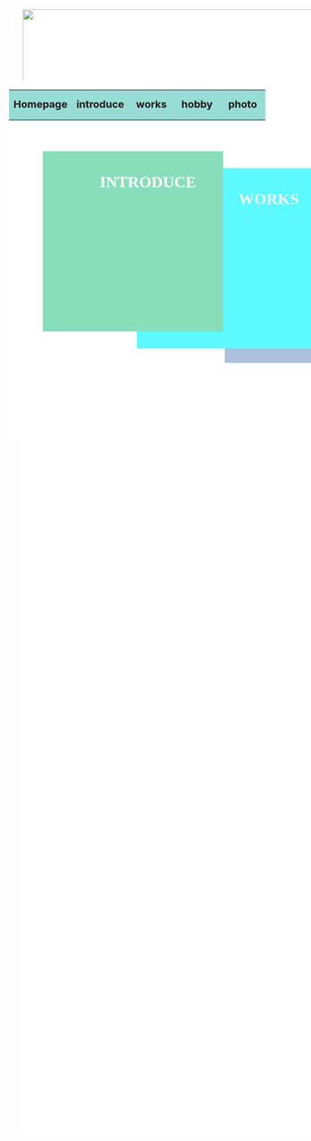 <!doctype html>
<html>
<head>
<meta charset="utf-8">
<title></title>
<style type="text/css">
	#no0 {
    background-color: #FFFFFF;
    height: 1996px;
    width: 960px;
    position: absolute;
    margin-left: 220px;
}
tr td h1 {
    font-size: 18px;
    margin-top: 12px;
    margin-bottom: 10px;
    padding-top: 0px;
    padding-bottom: 3px;
    text-align: center;
}
.1234 {
    text-align: center;
}
tr {
}
#no1 {
    background-color: #FFFFFF;
    height: 640px;
    width: 960px;
    position: absolute;
    margin-top: -13px;
}
#no1 #no5 h1 {
    margin-left: 101px;
    color: hsla(0,0%,100%,1.00);
    font-family: Cambria, "Hoefler Text", "Liberation Serif", Times, "Times New Roman", serif;
    border-radius: 28px;
}
#no1 {
    margin-left: -24px;
    width: 1069px;
}
tbody tr td {
    background-color: hsla(175,49%,73%,1.00);
    width: 65px;
    margin-left: -23px;
}
#no1 #no4 h1 {
    margin-left: 180px;
    color: hsla(0,0%,100%,1.00);
    font-family: Cambria, "Hoefler Text", "Liberation Serif", Times, "Times New Roman", serif;
}
#no1 #no3 h1 {
    margin-left: 183px;
    color: hsla(0,0%,100%,1.00);
    font-family: Cambria, "Hoefler Text", "Liberation Serif", Times, "Times New Roman", serif;
}
#no2 {
    background-color: #E2BEAB;
    height: 320px;
    width: 320px;
    position: absolute;
    margin-left: 542px;
    margin-top: 125px;
}
#no3 {
    background-color: #ACC1DE;
    height: 320px;
    width: 320px;
    position: absolute;
    margin-left: 383px;
    margin-top: 95px;
    color: hsla(52,78%,66%,1.00);
    margin-right: 0px;
}
	#no4 {
    background-color: hsla(182,100%,68%,1.00);
    height: 320px;
    width: 320px;
    position: absolute;
    margin-left: 227px;
    margin-top: 69px;
    color: hsla(52,35%,76%,1.00);
}
	#no5 {
    background-color: hsla(156,55%,70%,1.00);
    height: 320px;
    width: 320px;
    position: absolute;
    margin-left: 60px;
    margin-top: 39px;
    color: hsla(0,0%,100%,1.00);
    -webkit-transition: all 10s cubic-bezier(x1,y1,x2,y2) 3s;
    -o-transition: all 10s cubic-bezier(x1,y1,x2,y2) 3s;
    transition: all 10s cubic-bezier(x1,y1,x2,y2) 3s;
}
#no1 #no2 h1 {
    margin-left: 180px;
    color: hsla(0,0%,100%,1.00);
    font-family: Cambria, "Hoefler Text", "Liberation Serif", Times, "Times New Roman", serif;
    font-style: normal;
}
#no9 {
    background-color: hsla(0,0%,100%,1);
    height: 140px;
    width: 960px;
    position: static;
    color: hsla(0,0%,100%,1.00);
    margin-left: 49px;
}
#no0 #no9 img {
    margin-left: -49px;
}
#no5:active {
    color: hsla(359,38%,63%,1);
    border-bottom-left-radius: 134px;
    border-bottom-right-radius: 134px;
    border-top-right-radius: 134px;
}
</style>
<script src="网页设计1.0/jQueryAssets/jquery-1.11.1.min.js"></script>
<script src="网页设计1.0/jQueryAssets/jquery-ui-effects.custom.min.js"></script>
<script type="text/javascript">
function MM_DW_effectShake(obj,method,effect,direction,distance,times,speed)
{
    obj[method](effect, {direction:direction,distance:distance,times:times}, speed);
}
function MM_DW_effectHighlight(obj,method,effect,color,speed)
{
    obj[method](effect, {color:color}, speed);
}
</script>
</head>

<body style="">
<div id="no0"><div id="no9"><img src="网页设计1.0/uygi.jpg" width="960" height="639" alt=""/></div>
  <div id="no1">
    <table width="1000" border="0"     >
      <tbody>
        <tr>
          <td><h1>Homepage</h1></td>
          <td><h1>introduce</h1></td>
          <td><h1>works</h1></td>
          <td><h1>hobby</h1></td>
          <td><h1>photo</h1></td>
        </tr>
      </tbody>
    </table>
    <a href="网页设计1.0/Untitled-4.html">
      <div id="no2">
        <h1>PHOTO</h1>
      </div>
    </a> <a href="网页设计1.0/Untitled-3.html">
        <div id="no3">
          <h1>HOBBY</h1>
        </div>
        </a>
   <a href="网页设计1.0/Untitled-2.html"> <div id="no4">
      <h1>WORKS</h1>
    </div></a>
    <label><a href="Untitled-1.html"> <div id="no5" onMouseOver="MM_DW_effectShake($(this),'effect','shake','up',5,5,1000)"">
		 <h1>INTRODUCE</h1>
    </div></a></label>
  </div>
</div>

</body>
</html>
